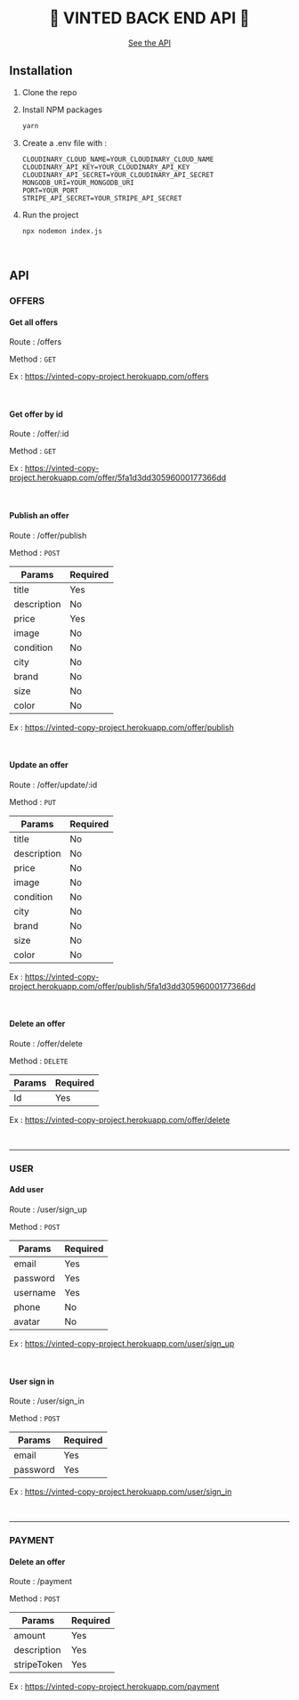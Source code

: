 <h1 align="center"> 👗 VINTED BACK END API 👗 </h1>

<p align="center"><a href="https://vinted-copy-project.herokuapp.com/">See the API</a></p>

## Installation

1. Clone the repo

2. Install NPM packages

   ```sh
   yarn
   ```

3. Create a .env file with :

   ```JS
   CLOUDINARY_CLOUD_NAME=YOUR_CLOUDINARY_CLOUD_NAME
   CLOUDINARY_API_KEY=YOUR_CLOUDINARY_API_KEY
   CLOUDINARY_API_SECRET=YOUR_CLOUDINARY_API_SECRET
   MONGODB_URI=YOUR_MONGODB_URI
   PORT=YOUR_PORT
   STRIPE_API_SECRET=YOUR_STRIPE_API_SECRET
   ```

4. Run the project

   ```JS
   npx nodemon index.js
   ```

<br/>

## API

### OFFERS

#### Get all offers

Route : /offers

Method : `GET`

Ex : https://vinted-copy-project.herokuapp.com/offers

<br/>

#### Get offer by id

Route : /offer/:id

Method : `GET`

Ex : https://vinted-copy-project.herokuapp.com/offer/5fa1d3dd30596000177366dd

<br/>

#### Publish an offer

Route : /offer/publish

Method : `POST`

| Params      | Required |
| ----------- | -------- |
| title       | Yes      |
| description | No       |
| price       | Yes      |
| image       | No       |
| condition   | No       |
| city        | No       |
| brand       | No       |
| size        | No       |
| color       | No       |

Ex : https://vinted-copy-project.herokuapp.com/offer/publish

<br/>

#### Update an offer

Route : /offer/update/:id

Method : `PUT`

| Params      | Required |
| ----------- | -------- |
| title       | No       |
| description | No       |
| price       | No       |
| image       | No       |
| condition   | No       |
| city        | No       |
| brand       | No       |
| size        | No       |
| color       | No       |

Ex : https://vinted-copy-project.herokuapp.com/offer/publish/5fa1d3dd30596000177366dd

<br/>

#### Delete an offer

Route : /offer/delete

Method : `DELETE`

| Params | Required |
| ------ | -------- |
| Id     | Yes      |

Ex : https://vinted-copy-project.herokuapp.com/offer/delete

<br/>

---

### USER

#### Add user

Route : /user/sign_up

Method : `POST`

| Params   | Required |
| -------- | -------- |
| email    | Yes      |
| password | Yes      |
| username | Yes      |
| phone    | No       |
| avatar   | No       |

Ex : https://vinted-copy-project.herokuapp.com/user/sign_up

<br/>

#### User sign in

Route : /user/sign_in

Method : `POST`

| Params   | Required |
| -------- | -------- |
| email    | Yes      |
| password | Yes      |

Ex : https://vinted-copy-project.herokuapp.com/user/sign_in

<br/>

---

### PAYMENT

#### Delete an offer

Route : /payment

Method : `POST`

| Params      | Required |
| ----------- | -------- |
| amount      | Yes      |
| description | Yes      |
| stripeToken | Yes      |

Ex : https://vinted-copy-project.herokuapp.com/payment
